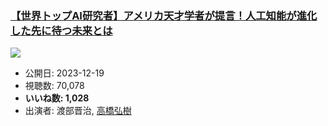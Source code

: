 ### [【世界トップAI研究者】アメリカ天才学者が提言！人工知能が進化した先に待つ未来とは](https://www.youtube.com/watch?v=aamlmEEferA)
[![](https://img.youtube.com/vi/aamlmEEferA/sddefault.jpg)](https://www.youtube.com/watch?v=aamlmEEferA)
-   公開日: 2023-12-19
-   視聴数: 70,078
-   **いいね数: 1,028**
-   出演者: 渡部晋治, [高橋弘樹](/rehacq_fan/people/高橋弘樹 "wikilink")
